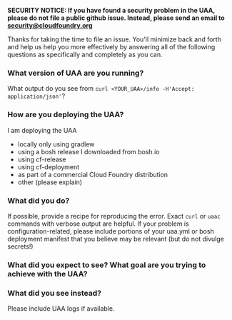 **SECURITY NOTICE: If you have found a security problem in the UAA, please do not file a public github issue. Instead, please send an email to security@cloudfoundry.org**

Thanks for taking the time to file an issue. You'll minimize back and forth and help us help you more effectively by answering all of the following questions as specifically and completely as you can.

### What version of UAA are you running?

What output do you see from `curl <YOUR_UAA>/info -H'Accept: application/json'`?


### How are you deploying the UAA?

I am deploying the UAA

- locally only using gradlew
- using a bosh release I downloaded from bosh.io
- using cf-release
- using cf-deployment
- as part of a commercial Cloud Foundry distribution
- other (please explain)


### What did you do?

If possible, provide a recipe for reproducing the error. Exact `curl` or `uaac` commands with verbose output are helpful. If your problem is configuration-related, please include portions of your uaa.yml or bosh deployment manifest that you believe may be relevant (but do not divulge secrets!)


### What did you expect to see? What goal are you trying to achieve with the UAA?

  
### What did you see instead?

Please include UAA logs if available.
